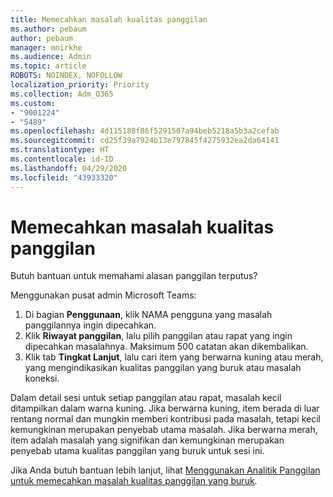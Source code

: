 ```yaml
---
title: Memecahkan masalah kualitas panggilan
ms.author: pebaum
author: pebaum
manager: mnirkhe
ms.audience: Admin
ms.topic: article
ROBOTS: NOINDEX, NOFOLLOW
localization_priority: Priority
ms.collection: Adm_O365
ms.custom:
- "9001224"
- "5489"
ms.openlocfilehash: 4d115188f86f5291507a94beb5218a5b3a2cefab
ms.sourcegitcommit: cd25f39a7924b13e797845f4275932ea2da64141
ms.translationtype: HT
ms.contentlocale: id-ID
ms.lasthandoff: 04/29/2020
ms.locfileid: "43933320"
---
```

# <a name="troubleshoot-call-quality-problems"></a>Memecahkan masalah kualitas panggilan

Butuh bantuan untuk memahami alasan panggilan terputus?

Menggunakan pusat admin Microsoft Teams:

1. Di bagian **Penggunaan**, klik NAMA pengguna yang masalah panggilannya ingin dipecahkan.
2. Klik **Riwayat panggilan**, lalu pilih panggilan atau rapat yang ingin dipecahkan masalahnya. Maksimum 500 catatan akan dikembalikan.
3. Klik tab **Tingkat Lanjut**, lalu cari item yang berwarna kuning atau merah, yang mengindikasikan kualitas panggilan yang buruk atau masalah koneksi.

Dalam detail sesi untuk setiap panggilan atau rapat, masalah kecil ditampilkan dalam warna kuning. Jika berwarna kuning, item berada di luar rentang normal dan mungkin memberi kontribusi pada masalah, tetapi kecil kemungkinan merupakan penyebab utama masalah.  Jika berwarna merah, item adalah masalah yang signifikan dan kemungkinan merupakan penyebab utama kualitas panggilan yang buruk untuk sesi ini. 

Jika Anda butuh bantuan lebih lanjut, lihat [Menggunakan Analitik Panggilan untuk memecahkan masalah kualitas panggilan yang buruk](https://docs.microsoft.com/microsoftteams/use-call-analytics-to-troubleshoot-poor-call-quality#troubleshoot-call-quality-problems-using-call-analytics).
